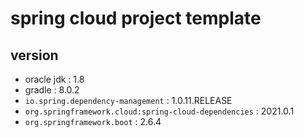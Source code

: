 # spring cloud project template

## version

- oracle jdk : 1.8
- gradle : 8.0.2
- `io.spring.dependency-management` : 1.0.11.RELEASE
- `org.springframework.cloud:spring-cloud-dependencies` : 2021.0.1
- `org.springframework.boot` : 2.6.4
